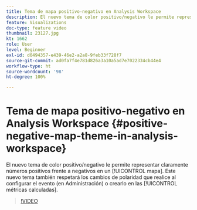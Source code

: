 ```yaml
---
title: Tema de mapa positivo-negativo en Analysis Workspace
description: El nuevo tema de color positivo/negativo le permite representar claramente números positivos frente a negativos en un mapa. Este nuevo tema también respetará los cambios de polaridad que realice al configurar el evento (en Administración) o crearlo en las métricas calculadas.
feature: Visualizations
doc-type: feature video
thumbnail: 23127.jpg
kt: 1662
role: User
level: Beginner
exl-id: d0494357-e439-46e2-a2a8-9feb33f728f7
source-git-commit: ad0fa7f4e781d826a3a10a5ad7e7022334cb44e4
workflow-type: ht
source-wordcount: '98'
ht-degree: 100%

---
```


# Tema de mapa positivo-negativo en Analysis Workspace {#positive-negative-map-theme-in-analysis-workspace}

El nuevo tema de color positivo/negativo le permite representar claramente números positivos frente a negativos en un [!UICONTROL mapa]. Este nuevo tema también respetará los cambios de polaridad que realice al configurar el evento (en Administración) o crearlo en las [!UICONTROL métricas calculadas].

>[!VIDEO](https://video.tv.adobe.com/v/23127/?quality=12)
